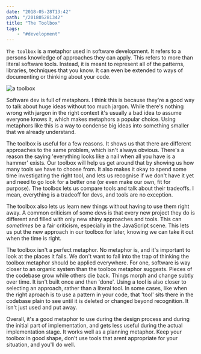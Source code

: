```yaml
---
date: "2018-05-28T13:42"
path: "/201805281342"
title: "The Toolbox"
tags:
    - "#development"
---
```


`The toolbox` is a metaphor used in software development. It refers to a persons knowledge of approaches they can apply. This refers to more than literal software tools. Instead, it is meant to represent all of the patterns, libraries, techniques that you know. It can even be extended to ways of documenting or thinking about your code.

<img src="/201805281342/toolbox.png" alt="a toolbox" />

Software dev is full of metaphors. I think this is because they're a good way to talk about huge ideas without too much jargon. While there's nothing wrong with jargon in the right context it's usually a bad idea to assume everyone knows it, which makes metaphors a popular choice. Using metaphors like this is a way to condense big ideas into something smaller that we already understand.

The toolbox is useful for a few reasons. It shows us that there are different approaches to the same problem, which isn't always obvious. There's a reason the saying 'everything looks like a nail when all you have is a hammer' exists. Our toolbox will help us get around that by showing us how many tools we have to choose from. It also makes it okay to spend some time investigating the right tool, and lets us recognise if we don't have it yet and need to go look for a better one (or even make our own, fit for purpose). The toolbox lets us compare tools and talk about their tradeoffs. I mean, everything is a tradeoff for devs, and tools are no exception.

The toolbox also lets us learn new things without having to use them right away. A common criticism of some devs is that every new project they do is different and filled with only new shiny approaches and tools. This can _sometimes_ be a fair criticism, especially in the JavaScript scene. This lets us put the new approach in our toolbox for later, knowing we can take it out when the time is right.

The toolbox isn't a perfect metaphor. No metaphor is, and it's important to look at the places it fails. We don't want to fall into the trap of thinking the toolbox metaphor should be applied everywhere. For one, software is way closer to an organic system than the toolbox metaphor suggests. Pieces of the codebase grow while others die back. Things morph and change subtly over time. It isn't built once and then 'done'. Using a tool is also closer to selecting an approach, rather than a literal tool. In some cases, like when the right aproach is to use a pattern in your code, that 'tool' sits there in the codebase plain to see until it is deleted or changed beyond recognition. It isn't just used and put away.

Overall, it's a good metaphor to use during the design process and during the initial part of implementation, and gets less useful during the actual implementation stage. It works well as a planning metaphor. Keep your toolbox in good shape, don't use tools that arent appropriate for your situation, and you'll do well.
